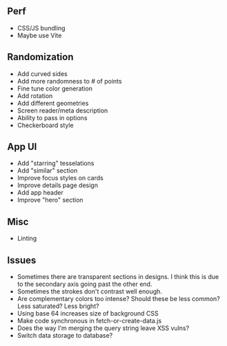 ## Perf

- CSS/JS bundling
- Maybe use Vite

## Randomization

- Add curved sides
- Add more randomness to # of points
- Fine tune color generation
- Add rotation
- Add different geometries
- Screen reader/meta description
- Ability to pass in options
- Checkerboard style

## App UI

- Add "starring" tesselations
- Add "similar" section
- Improve focus styles on cards
- Improve details page design
- Add app header
- Improve "hero" section

## Misc

- Linting
 
## Issues

- Sometimes there are transparent sections in designs. I think this is due to the secondary axis going past the other end.
- Sometimes the strokes don't contrast well enough.
- Are complementary colors too intense? Should these be less common? Less saturated? Less bright?
- Using base 64 increases size of background CSS
- Make code synchronous in fetch-or-create-data.js
- Does the way I'm merging the query string leave XSS vulns?
- Switch data storage to database?